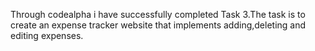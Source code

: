 Through codealpha i have successfully completed Task 3.The task is to create an expense tracker website that implements adding,deleting and editing expenses.
